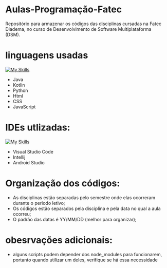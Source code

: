 # Aulas-Programação-Fatec
 Repositório para armazenar os códigos das disciplinas cursadas na Fatec Diadema, no curso de Desenvolvimento de Software Multiplataforma (DSM).

# linguagens usadas
[![My Skills](https://skillicons.dev/icons?i=java,kotlin,python,html,css,js&theme=light&perline=3)](https://skillicons.dev)
- Java
- Kotlin
- Python
- Html
- CSS
- JavaScript

# IDEs utlizadas:
[![My Skills](https://skillicons.dev/icons?i=vscode,idea,androidstudio)](https://skillicons.dev)
- Visual Studio Code
- Intellij
- Android Studio

# Organização dos códigos:
- As disciplinas estão separadas pelo semestre onde elas ocorreram durante o periodo letivo;
- Os códigos estão separados pela disciplina e pela data no qual a aula ocorreu;
- O padrão das datas é YY/MM/DD (melhor para organizar);

# obesrvações adicionais:
- alguns scripts podem depender dos node_modules para funcionarem, portanto quando utilizar um deles, verifique se há essa necessidade
